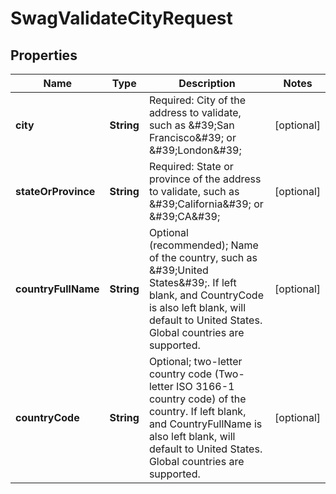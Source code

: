 
# SwagValidateCityRequest

## Properties
Name | Type | Description | Notes
------------ | ------------- | ------------- | -------------
**city** | **String** | Required: City of the address to validate, such as \&#39;San Francisco\&#39; or \&#39;London\&#39; |  [optional]
**stateOrProvince** | **String** | Required: State or province of the address to validate, such as \&#39;California\&#39; or \&#39;CA\&#39; |  [optional]
**countryFullName** | **String** | Optional (recommended); Name of the country, such as \&#39;United States\&#39;.  If left blank, and CountryCode is also left blank, will default to United States.  Global countries are supported. |  [optional]
**countryCode** | **String** | Optional; two-letter country code (Two-letter ISO 3166-1 country code) of the country.  If left blank, and CountryFullName is also left blank, will default to United States.  Global countries are supported. |  [optional]



